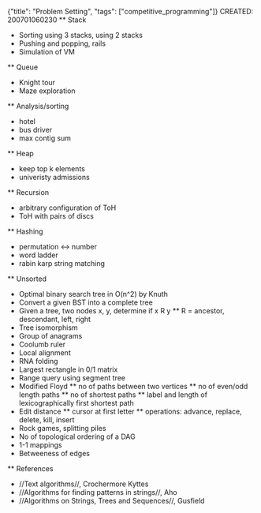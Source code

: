 {"title": "Problem Setting", "tags": ["competitive_programming"]}
CREATED: 200701060230
** Stack
 * Sorting using 3 stacks, using 2 stacks
 * Pushing and popping, rails
 * Simulation of VM

** Queue
 * Knight tour
 * Maze exploration

** Analysis/sorting
 * hotel
 * bus driver
 * max contig sum

** Heap
 * keep top k elements
 * univeristy admissions

** Recursion
 * arbitrary configuration of ToH
 * ToH with pairs of discs

** Hashing
 * permutation <-> number
 * word ladder
 * rabin karp string matching



** Unsorted
 * Optimal binary search tree in O(n^2) by Knuth
 * Convert a given BST into a complete tree
 * Given a tree, two nodes x, y, determine if x R y
 ** R = ancestor, descendant, left, right
 * Tree isomorphism
 * Group of anagrams
 * Coolumb ruler
 * Local alignment
 * RNA folding
 * Largest rectangle in 0/1 matrix
 * Range query using segment tree
 * Modified Floyd
 ** no of paths between two vertices
 ** no of even/odd length paths
 ** no of shortest paths
 ** label and length of lexicographically first shortest path
 * Edit distance
 ** cursor at first letter
 ** operations: advance, replace, delete, kill, insert
 * Rock games, splitting piles
 * No of topological ordering of a DAG
 * 1-1 mappings
 * Betweeness of edges

** References
 * //Text algorithms//, Crochermore Kyttes
 * //Algorithms for finding patterns in strings//, Aho
 * //Algorithms on Strings, Trees and Sequences//, Gusfield
